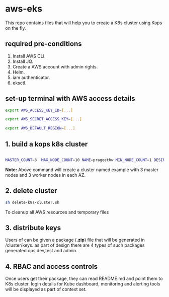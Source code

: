 # aws-eks

This repo contains files that will help you to create a K8s cluster using Kops on the fly.

## required pre-conditions

1. Install AWS CLI.
2. Install JQ.
3. Create a AWS account with admin rights.
4. Helm.
5. iam authenticator.
6. eksctl.

## set-up terminal with AWS access details

```bash
export AWS_ACCESS_KEY_ID=[...]

export AWS_SECRET_ACCESS_KEY=[...]

export AWS_DEFAULT_REGION=[...]
```

## 1.  build a kops k8s cluster

```bash

MASTER_COUNT=3  MAX_NODE_COUNT=10 NAME=prageethw MIN_NODE_COUNT=1 DESIRED_NODE_COUNT=1 NODE_TYPE=t2.medium \ MY_ORG_DNS_NAME=prageethw.co USE_HELM=true BASIC_AUTH_PWD=abcd1234 sh -x build-k8s-cluster.sh

```

**Note:**
Above command will create a cluster named example with 3 master nodes and 3 worker nodes in each AZ.

## 2.  delete cluster

```bash
sh delete-k8s-cluster.sh
```

To cleanup all AWS resources and temporary files

## 3. distribute keys

Users of can be given a package (**.zip**) file that will be generated in /cluster/keys. as part of design there are 4 types of such packages generated ops,dev,test and admin.

## 4. RBAC and access controls

Once users get their package, they can read README.md and point them to K8s cluster. login details for Kube dashboard,
monitoring and alerting tools will be displayed as part of context set.
